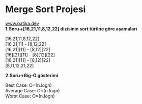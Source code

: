 # Merge Sort Projesi
www.patika.dev  
**1.Soru->[16,21,11,8,12,22] dizisinin sort türüne göre aşamaları**

[16,21,11,8,12,22]  
[16,21,11] - [8,12,22]  
[16,21][11] - [8,12][22]  
[16][21][11] - [8][12][22]  
[16,21][11] - [8,12][22]  
[8,11,12,21,22]  

**2.Soru->Big-O gösterimi**

Best Case: O=(n.logn)  
Average Case: O=(n.logn)   
Worst Case: O=(n.logn)



